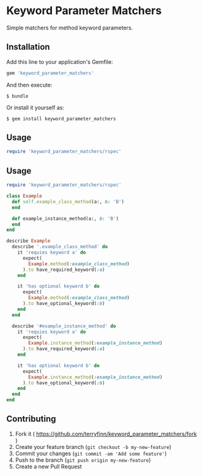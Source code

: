 # Keyword Parameter Matchers

Simple matchers for method keyword parameters.

## Installation

Add this line to your application's Gemfile:

```ruby
gem 'keyword_parameter_matchers'
```

And then execute:
```shell
$ bundle
```

Or install it yourself as:
```shell
$ gem install keyword_parameter_matchers
```

## Usage

```ruby
require 'keyword_parameter_matchers/rspec'


```

## Usage

```ruby
require 'keyword_parameter_matchers/rspec'

class Example
  def self.example_class_method(a:, b: 'B')
  end

  def example_instance_method(a:, b: 'B')
  end
end

describe Example
  describe '.example_class_method' do
    it 'requies keyword a' do
      expect(
        Example.method(:example_class_method)
      ).to have_required_keyword(:a)
    end

    it 'has optional keyword b' do
      expect(
        Example.method(:example_class_method)
      ).to have_optional_keyword(:b)
    end
  end

  describe '#example_instance_method' do
    it 'requies keyword a' do
      expect(
        Example.instance_method(:example_instance_method)
      ).to have_required_keyword(:a)
    end

    it 'has optional keyword b' do
      expect(
        Example.instance_method(:example_instance_method)
      ).to have_optional_keyword(:b)
    end
  end
end
```

## Contributing

1. Fork it ( https://github.com/terryfinn/keyword_parameter_matchers/fork )
2. Create your feature branch (`git checkout -b my-new-feature`)
3. Commit your changes (`git commit -am 'Add some feature'`)
4. Push to the branch (`git push origin my-new-feature`)
5. Create a new Pull Request
